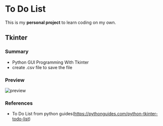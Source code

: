 # To Do List 

This is my **personal project** to learn coding on my own.




## Tkinter

### Summary
-  Python GUI Programming With Tkinter
-  create .csv file to save the file


### Preview
![preview](https://user-images.githubusercontent.com/83492367/165449348-d61a4746-31b9-4dc8-8d60-2db5f38ebfed.jpg)

### References
- To Do List from python guides(https://pythonguides.com/python-tkinter-todo-list)
